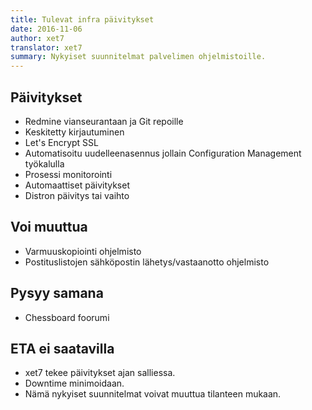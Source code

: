```yaml
---
title: Tulevat infra päivitykset
date: 2016-11-06
author: xet7
translator: xet7
summary: Nykyiset suunnitelmat palvelimen ohjelmistoille.
---
```


Päivitykset
-----------

* Redmine vianseurantaan ja Git repoille
* Keskitetty kirjautuminen
* Let's Encrypt SSL
* Automatisoitu uudelleenasennus jollain Configuration Management työkalulla
* Prosessi monitorointi
* Automaattiset päivitykset
* Distron päivitys tai vaihto

Voi muuttua
-----------

* Varmuuskopiointi ohjelmisto
* Postituslistojen sähköpostin lähetys/vastaanotto ohjelmisto

Pysyy samana
------------

* Chessboard foorumi

ETA ei saatavilla
-----------------

* xet7 tekee päivitykset ajan salliessa.
* Downtime minimoidaan.
* Nämä nykyiset suunnitelmat voivat muuttua tilanteen mukaan.
